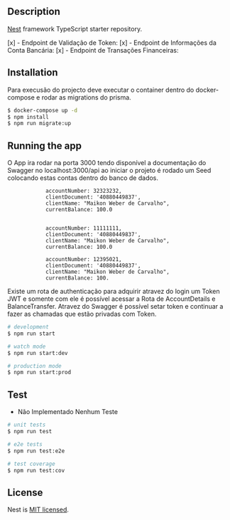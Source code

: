 
## Description

[Nest](https://github.com/nestjs/nest) framework TypeScript starter repository.

[x] - Endpoint de Validação de Token:
[x] - Endpoint de Informações da Conta Bancária:
[x] - Endpoint de Transações Financeiras:

## Installation

Para execusão do projecto deve executar o container dentro do docker-compose e rodar as migrations do prisma.


```bash
$ docker-compose up -d 
$ npm install
$ npm run migrate:up
```

## Running the app

  O App ira rodar na porta 3000 tendo disponível a documentação do Swagger no localhost:3000/api
  ao iniciar o projeto é rodado um Seed colocando estas contas dentro do banco de dados.

                accountNumber: 32323232,
                clientDocument: '40880449837',
                clientName: "Maikon Weber de Carvalho",
                currentBalance: 100.0
       
      
                accountNumber: 11111111,
                clientDocument: '40880449837',
                clientName: "Maikon Weber de Carvalho",
                currentBalance: 100.0
          
                accountNumber: 12395021,
                clientDocument: '40880449837',
                clientName: "Maikon Weber de Carvalho",
                currentBalance: 100.
  
  Existe um rota de authenticação para adquirir atravez do login um Token JWT e somente com ele é possível acessar a Rota de AccountDetails e BalanceTransfer. Atravez do Swagger é possível setar token e continuar a fazer as chamadas
  que estão privadas com Token.

```bash
# development
$ npm run start

# watch mode
$ npm run start:dev

# production mode
$ npm run start:prod
```

## Test
  - Não Implementado Nenhum Teste
```bash
# unit tests
$ npm run test

# e2e tests
$ npm run test:e2e

# test coverage
$ npm run test:cov
```


## License

Nest is [MIT licensed](LICENSE).
